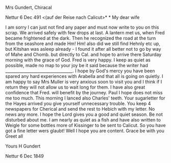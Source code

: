 Mrs Gundert, Chiracal

 Nettur 6 Dec 491
 <(auf der Reise nach Calicut>* <Thursday>*
My dear wife

I am sorry I can just not find any paper and must now write to you on this scrap. We arrived safely with few drops at last. A lantern met us, when Fred became frightened at the dark. Then he recognized the road at the turn from the seashore and made Hm! Hm! also did we still find Hehnly etc up, but Kitshan was asleep already - I found it after all better not to go by way of Mahe and Chomb. but directly to Cal. and hope to arrive there Saturday morning with the grace of God. Fred is very happy. I keep as quiet as possible, made no map to your joy be it said because the writer had _________________________________. I hope by God's mercy you have been spared any hard experiences with Arabella and that all is going on quietly. I am happy to say Mrs Muller is very anxious soon to visit you and I think if I return they will not allow us to wait long for them. I have also great confidence that Fred. will benefit by the journey. Paul I hope does not miss me too much. This morning I lanced also Charles' teeth. Your sugarletter for the Hayes arrived you give yourself unnecessary trouble. You keep 4 newspapers for Cherical and send the rest to Hebich with my letter. No news any more. I hope the Lord gives you a good and quiet season. Be not disturbed about me. I am nearly as quiet as a fish and have also written to Weigle for some bottles more of Kissinger to be sent to Calicut. So you have got a fine letter wers glaubt! Well I hope you are content. Grace be with you Greet all

 Yours H Gundert

Nettur 6 Dec 1849

